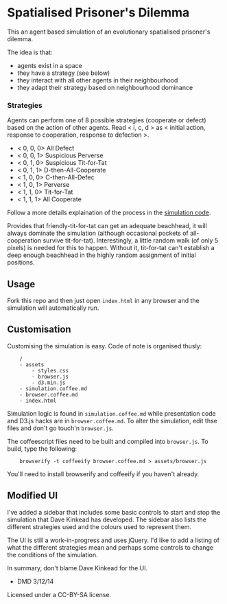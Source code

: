 # Spatialised Prisoner's Dilemma

This an agent based simulation of an evolutionary spatialised prisoner's dilemma.

The idea is that:

- agents exist in a space
- they have a strategy (see below)
- they interact with all other agents in their neighbourhood
- they adapt their strategy based on neighbourhood dominance

### Strategies

Agents can perform one of 8 possible strategies (cooperate or defect) based on the action of other agents.  Read < i, c, d > as < initial action, response to cooperation, response to defection >.

- < 0, 0, 0>	All Defect
- < 0, 0, 1>	Suspicious Perverse
- < 0, 1, 0>	Suspicious Tit-for-Tat
- < 0, 1, 1>	D-then-All-Cooperate
- < 1, 0, 0>	C-then-All-Defec
- < 1, 0, 1>	Perverse
- < 1, 1, 0>	Tit-for-Tat
- < 1, 1, 1>	All Cooperate

Follow a more details explaination of the process in the [simulation code](simulation.coffee.md).

Provides that friendly-tit-for-tat can get an adequate beachhead, it will always dominate the simulation (although occasional pockets of all-cooperation survive tit-for-tat).  Interestingly, a little random walk (of only 5 pixels) is needed for this to happen.  Without it, tit-for-tat can't establish a deep enough beachhead in the highly random assignment of initial positions.

## Usage

Fork this repo and then just open `index.html` in any browser and the simulation will automatically run.


## Customisation

Customising the simulation is easy.  Code of note is organised thusly:

		/
		- assets
			- styles.css
			- browser.js
			- d3.min.js
		- simulation.coffee.md
		- browser.coffee.md
		- index.html

Simulation logic is found in `simulation.coffee.md` while presentation code and D3.js hacks are in `browser.coffee.md`.  To alter the simulation, edit thse files and don't go touch'n `browser.js`.

The coffeescript files need to be built and compiled into `browser.js`.  To build, type the following:

		browserify -t coffeeify browser.coffee.md > assets/browser.js

You'll need to install browserify and coffeeify if you haven't already.


## Modified UI

I've added a sidebar that includes some basic controls to start and stop the simulation that Dave Kinkead has developed. The sidebar also lists the different strategies used and the colours used to represent them.

The UI is still a work-in-progress and uses jQuery. I'd like to add a listing of what the different strategies mean and perhaps some controls to change the conditions of the simulation.

In summary, don't blame Dave Kinkead for the UI.

- DMD 3/12/14

Licensed under a CC-BY-SA license.
